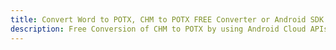 ---title: Convert Word to POTX, CHM to POTX FREE Converter or Android SDKdescription: Free Conversion of CHM to POTX by using Android Cloud APIs & SDKs. Also Create, Edit & Render Microsoft Word & OpenOffice documents in the Cloud.---